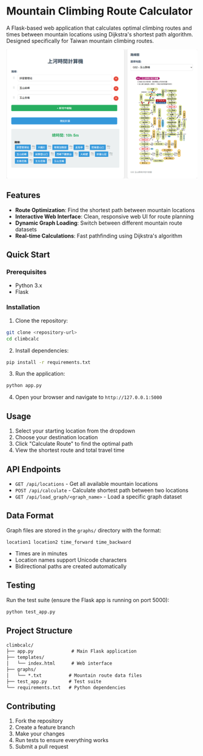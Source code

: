 # Mountain Climbing Route Calculator

A Flask-based web application that calculates optimal climbing routes and times between mountain locations using Dijkstra's shortest path algorithm. Designed specifically for Taiwan mountain climbing routes.

![Demo Screenshot](images/demo.png)

## Features

- **Route Optimization**: Find the shortest path between mountain locations
- **Interactive Web Interface**: Clean, responsive web UI for route planning
- **Dynamic Graph Loading**: Switch between different mountain route datasets
- **Real-time Calculations**: Fast pathfinding using Dijkstra's algorithm

## Quick Start

### Prerequisites

- Python 3.x
- Flask

### Installation

1. Clone the repository:
```bash
git clone <repository-url>
cd climbcalc
```

2. Install dependencies:
```bash
pip install -r requirements.txt
```

3. Run the application:
```bash
python app.py
```

4. Open your browser and navigate to `http://127.0.0.1:5000`

## Usage

1. Select your starting location from the dropdown
2. Choose your destination location
3. Click "Calculate Route" to find the optimal path
4. View the shortest route and total travel time

## API Endpoints

- `GET /api/locations` - Get all available mountain locations
- `POST /api/calculate` - Calculate shortest path between two locations
- `GET /api/load_graph/<graph_name>` - Load a specific graph dataset

## Data Format

Graph files are stored in the `graphs/` directory with the format:
```
location1 location2 time_forward time_backward
```

- Times are in minutes
- Location names support Unicode characters
- Bidirectional paths are created automatically

## Testing

Run the test suite (ensure the Flask app is running on port 5000):
```bash
python test_app.py
```

## Project Structure

```
climbcalc/
├── app.py              # Main Flask application
├── templates/
│   └── index.html      # Web interface
├── graphs/
│   └── *.txt          # Mountain route data files
├── test_app.py        # Test suite
└── requirements.txt   # Python dependencies
```

## Contributing

1. Fork the repository
2. Create a feature branch
3. Make your changes
4. Run tests to ensure everything works
5. Submit a pull request